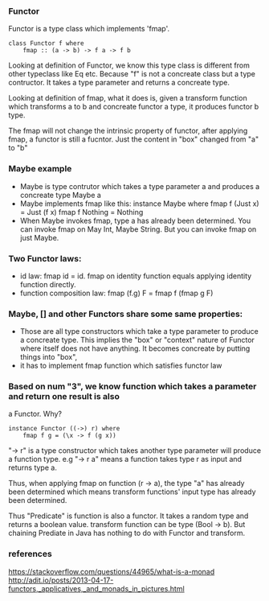 ### Functor
Functor is a type class which implements 'fmap'.
```
class Functor f where  
    fmap :: (a -> b) -> f a -> f b 
```

Looking at definition of Functor, we know this type class is different from other typeclass like Eq etc.
Because "f" is not a concreate class but a type contructor. It takes a type parameter and returns a concreate type.

Looking at definition of fmap, what it does is, given a transform function which transforms a to b and concreate functor a type, it produces functor b type.

The fmap will not change the intrinsic property of functor, after applying fmap, a functor is
still a fucntor. Just the content in "box" changed from "a" to "b"

### Maybe example
 - Maybe is type contrutor which takes a type parameter a and produces a concreate type Maybe a
 - Maybe implements fmap like this:
instance Maybe where
  fmap f (Just x) = Just (f x)
  fmap f Nothing = Nothing
 - When Maybe invokes fmap, type a has already been determined. You can invoke fmap on May Int,
Maybe String. But you can invoke fmap on just Maybe. 

### Two Functor laws:
 - id law: fmap id = id. fmap on identity function equals applying identity function directly.
 - function composition law: fmap (f.g) F = fmap f (fmap g F)

### Maybe, [] and other Functors share some same properties:
 - Those are all type constructors which take a type parameter to produce a concreate type. 
This implies the "box" or "context" nature of Functor where itself does not have anything. 
It becomes concreate by putting things into "box", 
 - it has to implement fmap function which satisfies functor law

### Based on num "3", we know function which takes a parameter and return one result is also
a Functor. Why?

```
instance Functor ((->) r) where
    fmap f g = (\x -> f (g x)) 
```

"-> r" is a type constructor which takes another type parameter will produce a function type.
e.g "-> r a" means a function takes type r as input and returns type a.

Thus, when applying fmap on function (r -> a), the type "a" has already been determined which means
transform functions' input type has already been determined.

Thus "Predicate" is function is also a functor. It takes a random type and returns a boolean value.
transform function can be type (Bool -> b). But chaining Prediate in Java has nothing to do with Functor
and transform.

### references
https://stackoverflow.com/questions/44965/what-is-a-monad
http://adit.io/posts/2013-04-17-functors,_applicatives,_and_monads_in_pictures.html